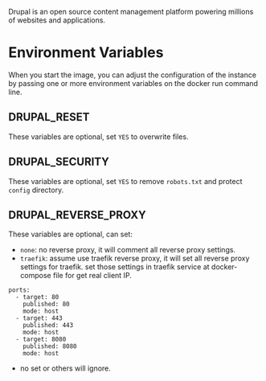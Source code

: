 Drupal is an open source content management platform powering millions of websites and applications.

# Environment Variables
When you start the image, you can adjust the configuration of the instance by passing one or more environment variables on the docker run command line.

## DRUPAL_RESET
These variables are optional, set `YES` to overwrite files.

## DRUPAL_SECURITY
These variables are optional, set `YES` to remove `robots.txt` and protect `config` directory.

## DRUPAL_REVERSE_PROXY
These variables are optional, can set:
- `none`: no reverse proxy, it will comment all reverse proxy settings.
- `traefik`: assume use traefik reverse proxy, it will set all reverse proxy settings for traefik.
  set those settings in traefik service at docker-compose file for get real client IP.
```
ports:
  - target: 80
    published: 80
    mode: host
  - target: 443
    published: 443
    mode: host
  - target: 8080
    published: 8080
    mode: host
```
- no set or others will ignore.